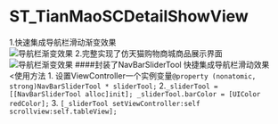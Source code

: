 # ST_TianMaoSCDetailShowView
1.快速集成导航栏滑动渐变效果  
![导航栏渐变效果](https://github.com/strivever/ST_TianMaoSCDetailShowView/blob/master/STNavBar/GIF/3.6__TM_02.gif)
2.完整实现了仿天猫购物商城商品展示界面  
![导航栏渐变效果](https://github.com/strivever/ST_TianMaoSCDetailShowView/blob/master/STNavBar/GIF/3.6__TM_03.gif)
####封装了NavBarSliderTool 快捷集成导航栏滑动效果  
<使用方法 1. 设置ViewController一个实例变量`@property (nonatomic, strong)NavBarSliderTool * sliderTool;` 2.`_sliderTool = [[NavBarSliderTool alloc]init]; _sliderTool.barColor = [UIColor redColor];` 3. `[_sliderTool setViewController:self scrollview:self.tableView];`
